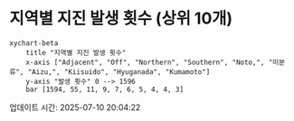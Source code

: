# 지역별 지진 발생 횟수 (상위 10개)

```mermaid
xychart-beta
    title "지역별 지진 발생 횟수"
    x-axis ["Adjacent", "Off", "Northern", "Southern", "Noto,", "미분류", "Aizu,", "Kiisuido", "Hyuganada", "Kumamoto"]
    y-axis "발생 횟수" 0 --> 1596
    bar [1594, 55, 11, 9, 7, 6, 5, 4, 4, 3]
```

업데이트 시간: 2025-07-10 20:04:22
